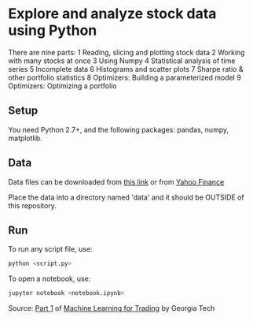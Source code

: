 # Explore and analyze stock data using Python

There are nine parts:
1 Reading, slicing and plotting stock data
2 Working with many stocks at once
3 Using Numpy
4 Statistical analysis of time series
5 Incomplete data
6 Histograms and scatter plots
7 Sharpe ratio & other portfolio statistics
8 Optimizers: Building a parameterized model
9 Optimizers: Optimizing a portfolio

## Setup

You need Python 2.7+, and the following packages: pandas, numpy, matplotlib.


## Data

Data files can be downloaded from [this link](http://quantsoftware.gatech.edu/images/a/af/ML4T_2017Fall.zip) or from [Yahoo Finance](https://finance.yahoo.com/)

Place the data into a directory named 'data' and it should be OUTSIDE of this repository.

## Run

To run any script file, use:

```bash
python <script.py>
```

To open a notebook, use:

```bash
jupyter notebook <notebook.ipynb>
```

Source: [Part 1](http://quantsoftware.gatech.edu/Manipulating_Financial_Data_in_Python) of [Machine Learning for Trading](http://quantsoftware.gatech.edu/Machine_Learning_for_Trading_Course) by Georgia Tech
